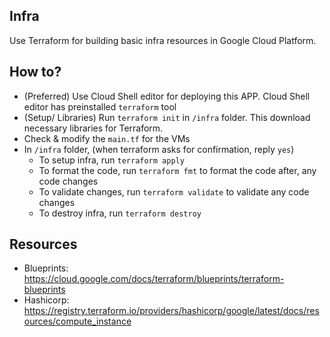 ## Infra

Use Terraform for building basic infra resources in Google Cloud Platform.

## How to?

* (Preferred) Use Cloud Shell editor for deploying this APP. Cloud Shell editor has preinstalled `terraform` tool
* (Setup/ Libraries) Run `terraform init` in `/infra` folder. This download necessary libraries for Terraform.
* Check & modify the `main.tf` for the VMs 
* In `/infra` folder, (when terraform asks for confirmation, reply `yes`)
  * To setup infra, run `terraform apply`
  * To format the code, run `terraform fmt` to format the code after, any code changes
  * To validate changes, run `terraform validate` to validate any code changes
  * To destroy infra, run `terraform destroy`

## Resources

* Blueprints: https://cloud.google.com/docs/terraform/blueprints/terraform-blueprints
* Hashicorp: https://registry.terraform.io/providers/hashicorp/google/latest/docs/resources/compute_instance